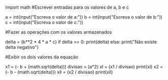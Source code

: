 import math
#Escrever entradas para os valores de a, b e c

a = int(input("Escreva o valor de a:"))
b = int(input("Escreva o valor de b:"))
c = int(input("Escreva o valor de c:"))

#Fazer as operações com os valores armazenados

delta = (b**2 * 4 * a * c)
if delta >= 0:
  print(delta)
else:
  print("Não existe delta negativo")
  
#Exibir os dois valores da equação

x1 = (- b + (math.sqrt(delta)))
divisao = (a*2)
xl = (x1 / divisao)
print(xl)
x2 = (- b - (math.sqrt(delta)))
xll = (x2 / divisao)
print(xll)

